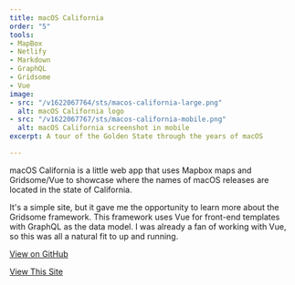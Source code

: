 ```yaml
---
title: macOS California
order: "5"
tools:
- MapBox
- Netlify
- Markdown
- GraphQL
- Gridsome
- Vue
image:
- src: "/v1622067764/sts/macos-california-large.png"
  alt: macOS California logo
- src: "/v1622067767/sts/macos-california-mobile.png"
  alt: macOS California screenshot in mobile
excerpt: A tour of the Golden State through the years of macOS

---
```

macOS California is a little web app that uses Mapbox maps and Gridsome/Vue to showcase where the names of macOS releases are located in the state of California.

It's a simple site, but it gave me the opportunity to learn more about the Gridsome framework. This framework uses Vue for front-end templates with GraphQL as the data model. I was already a fan of working with Vue, so this was all a natural fit to up and running.

<a href="https://github.com/sts24/macos-california-gridsome">View on GitHub</a>

<a href="https://macoscalifornia.netlify.app/" class="btn">View This Site</a>